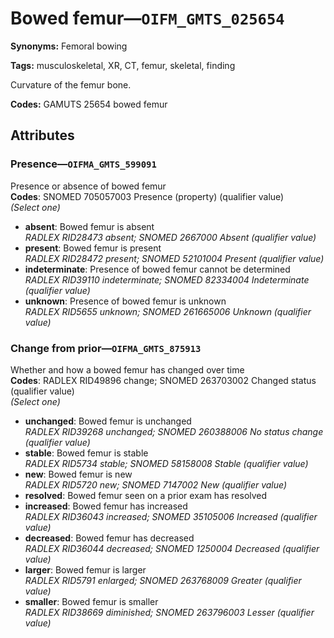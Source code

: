 # Bowed femur—`OIFM_GMTS_025654`

**Synonyms:** Femoral bowing

**Tags:** musculoskeletal, XR, CT, femur, skeletal, finding

Curvature of the femur bone.

**Codes:** GAMUTS 25654 bowed femur

## Attributes

### Presence—`OIFMA_GMTS_599091`

Presence or absence of bowed femur  
**Codes**: SNOMED 705057003 Presence (property) (qualifier value)  
*(Select one)*

- **absent**: Bowed femur is absent  
_RADLEX RID28473 absent; SNOMED 2667000 Absent (qualifier value)_
- **present**: Bowed femur is present  
_RADLEX RID28472 present; SNOMED 52101004 Present (qualifier value)_
- **indeterminate**: Presence of bowed femur cannot be determined  
_RADLEX RID39110 indeterminate; SNOMED 82334004 Indeterminate (qualifier value)_
- **unknown**: Presence of bowed femur is unknown  
_RADLEX RID5655 unknown; SNOMED 261665006 Unknown (qualifier value)_

### Change from prior—`OIFMA_GMTS_875913`

Whether and how a bowed femur has changed over time  
**Codes**: RADLEX RID49896 change; SNOMED 263703002 Changed status (qualifier value)  
*(Select one)*

- **unchanged**: Bowed femur is unchanged  
_RADLEX RID39268 unchanged; SNOMED 260388006 No status change (qualifier value)_
- **stable**: Bowed femur is stable  
_RADLEX RID5734 stable; SNOMED 58158008 Stable (qualifier value)_
- **new**: Bowed femur is new  
_RADLEX RID5720 new; SNOMED 7147002 New (qualifier value)_
- **resolved**: Bowed femur seen on a prior exam has resolved  
- **increased**: Bowed femur has increased  
_RADLEX RID36043 increased; SNOMED 35105006 Increased (qualifier value)_
- **decreased**: Bowed femur has decreased  
_RADLEX RID36044 decreased; SNOMED 1250004 Decreased (qualifier value)_
- **larger**: Bowed femur is larger  
_RADLEX RID5791 enlarged; SNOMED 263768009 Greater (qualifier value)_
- **smaller**: Bowed femur is smaller  
_RADLEX RID38669 diminished; SNOMED 263796003 Lesser (qualifier value)_